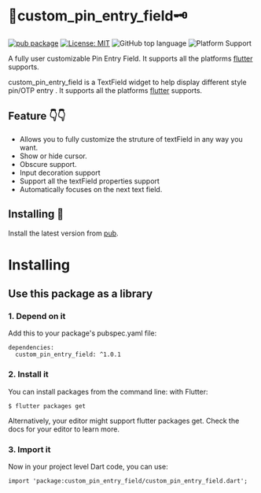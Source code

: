 # 🔐custom_pin_entry_field🗝️

[![pub package](https://img.shields.io/pub/v/custom_pin_entry_field.svg)](https://pub.dartlang.org/packages/custom_pin_entry_field)
[![License: MIT](https://img.shields.io/badge/license-MIT-purple.svg)](https://opensource.org/licenses/MIT)
![GitHub top language](https://img.shields.io/github/languages/top/ikp-773/custom_pin_entry_field)
![Platform Support](https://img.shields.io/badge/platform-ios%20%7C%20android%20%7C%20web-green)

A fully user customizable Pin Entry Field.
It supports all the platforms [flutter](https://github.com/flutter/flutter) supports.

custom_pin_entry_field is a TextField widget to help display different style pin/OTP entry . It supports all the platforms [flutter](https://github.com/flutter/flutter) supports.

## Feature 👇👇
* Allows you to fully customize the struture of textField in any way you want.
* Show or hide cursor.
* Obscure support.
* Input decoration support
* Support all the textField properties support
* Automatically focuses on the next text field.

## Installing 🔧
Install the latest version from [pub](https://pub.dartlang.org/packages/custom_pin_entry_field).

# Installing
## Use this package as a library
### 1. Depend on it
Add this to your package's pubspec.yaml file:
```
dependencies:
  custom_pin_entry_field: ^1.0.1
```
### 2. Install it
You can install packages from the command line:
with Flutter:
```
$ flutter packages get
```
Alternatively, your editor might support flutter packages get. Check the docs for your editor to learn more.

### 3. Import it
Now in your project level Dart code, you can use:
```
import 'package:custom_pin_entry_field/custom_pin_entry_field.dart';
```
